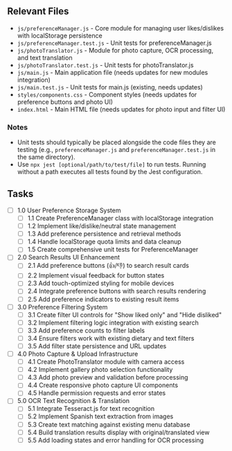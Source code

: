 ## Relevant Files

- `js/preferenceManager.js` - Core module for managing user likes/dislikes with localStorage persistence
- `js/preferenceManager.test.js` - Unit tests for preferenceManager.js
- `js/photoTranslator.js` - Module for photo capture, OCR processing, and text translation
- `js/photoTranslator.test.js` - Unit tests for photoTranslator.js
- `js/main.js` - Main application file (needs updates for new modules integration)
- `js/main.test.js` - Unit tests for main.js (existing, needs updates)
- `styles/components.css` - Component styles (needs updates for preference buttons and photo UI)
- `index.html` - Main HTML file (needs updates for photo input and filter UI)

### Notes

- Unit tests should typically be placed alongside the code files they are testing (e.g., `preferenceManager.js` and `preferenceManager.test.js` in the same directory).
- Use `npx jest [optional/path/to/test/file]` to run tests. Running without a path executes all tests found by the Jest configuration.

## Tasks

- [ ] 1.0 User Preference Storage System
  - [ ] 1.1 Create PreferenceManager class with localStorage integration
  - [ ] 1.2 Implement like/dislike/neutral state management
  - [ ] 1.3 Add preference persistence and retrieval methods
  - [ ] 1.4 Handle localStorage quota limits and data cleanup
  - [ ] 1.5 Create comprehensive unit tests for PreferenceManager

- [ ] 2.0 Search Results UI Enhancement  
  - [ ] 2.1 Add preference buttons (👍/👎) to search result cards
  - [ ] 2.2 Implement visual feedback for button states
  - [ ] 2.3 Add touch-optimized styling for mobile devices
  - [ ] 2.4 Integrate preference buttons with search results rendering
  - [ ] 2.5 Add preference indicators to existing result items

- [ ] 3.0 Preference Filtering System
  - [ ] 3.1 Create filter UI controls for "Show liked only" and "Hide disliked"
  - [ ] 3.2 Implement filtering logic integration with existing search
  - [ ] 3.3 Add preference counts to filter labels
  - [ ] 3.4 Ensure filters work with existing dietary and text filters
  - [ ] 3.5 Add filter state persistence and URL updates

- [ ] 4.0 Photo Capture & Upload Infrastructure
  - [ ] 4.1 Create PhotoTranslator module with camera access
  - [ ] 4.2 Implement gallery photo selection functionality
  - [ ] 4.3 Add photo preview and validation before processing
  - [ ] 4.4 Create responsive photo capture UI components
  - [ ] 4.5 Handle permission requests and error states

- [ ] 5.0 OCR Text Recognition & Translation
  - [ ] 5.1 Integrate Tesseract.js for text recognition
  - [ ] 5.2 Implement Spanish text extraction from images
  - [ ] 5.3 Create text matching against existing menu database
  - [ ] 5.4 Build translation results display with original/translated view
  - [ ] 5.5 Add loading states and error handling for OCR processing